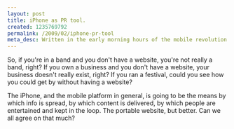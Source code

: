 ```yaml
--- 
layout: post
title: iPhone as PR tool.
created: 1235769792
permalink: /2009/02/iphone-pr-tool
meta_desc: Written in the early morning hours of the mobile revolution...
---
```

So, if you're in a band and you don't have a website, you're not really a band, right?  If you own a business and you don't have a website, your business doesn't really exist, right?  If you ran a festival, could you see how you could get by without having a website?

The iPhone, and the mobile platform in general, is going to be the means by which info is spread, by which content is delivered, by which people are entertained and kept in the loop.  The portable website, but better.  Can we all agree on that much?

